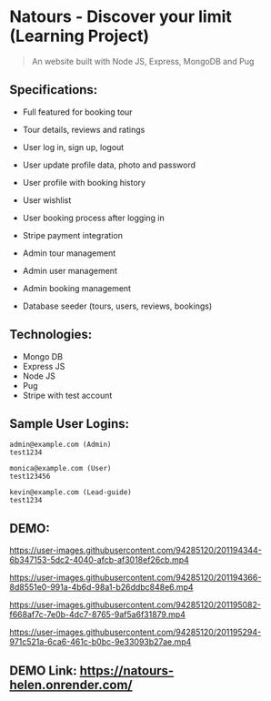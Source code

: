 # Natours - Discover your limit (Learning Project)

> An website built with Node JS, Express, MongoDB and Pug

## Specifications:

- Full featured for booking tour
- Tour details, reviews and ratings

- User log in, sign up, logout
- User update profile data, photo and password
- User profile with booking history
- User wishlist
- User booking process after logging in
- Stripe payment integration

- Admin tour management
- Admin user management
- Admin booking management

- Database seeder (tours, users, reviews, bookings)

## Technologies:

- Mongo DB
- Express JS
- Node JS
- Pug
- Stripe with test account

## Sample User Logins:

```
admin@example.com (Admin)
test1234

monica@example.com (User)
test123456

kevin@example.com (Lead-guide)
test1234
```

## DEMO: 


https://user-images.githubusercontent.com/94285120/201194344-6b347153-5dc2-4040-afcb-af3018ef26cb.mp4

https://user-images.githubusercontent.com/94285120/201194366-8d8551e0-991a-4b6d-98a1-b26ddbc848e6.mp4

https://user-images.githubusercontent.com/94285120/201195082-f668af7c-7e0b-4dc7-8765-9af5a6f31879.mp4

https://user-images.githubusercontent.com/94285120/201195294-971c521a-6ca6-461c-b0bc-9e33093b27ae.mp4




## DEMO Link: https://natours-helen.onrender.com/
